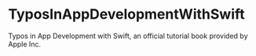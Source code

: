 # TyposInAppDevelopmentWithSwift
Typos in App Development with Swift, an official tutorial book provided by Apple Inc.
